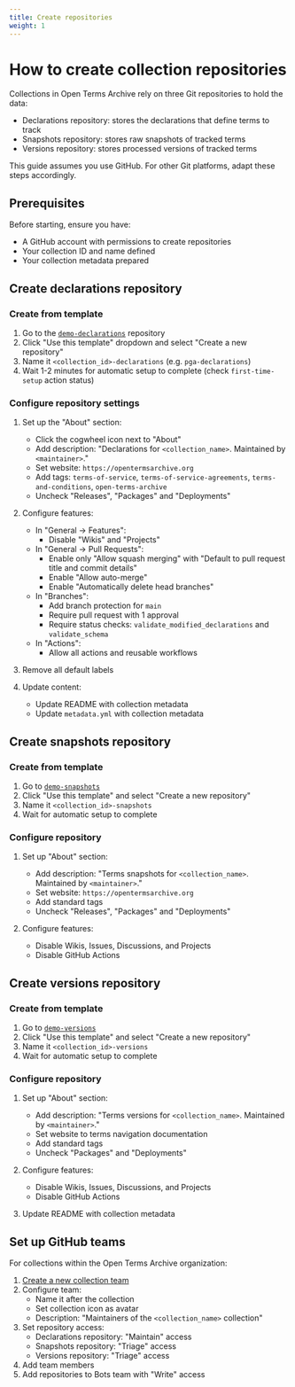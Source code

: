 ```yaml
---
title: Create repositories
weight: 1
---
```


# How to create collection repositories

Collections in Open Terms Archive rely on three Git repositories to hold the data:
- Declarations repository: stores the declarations that define terms to track
- Snapshots repository: stores raw snapshots of tracked terms
- Versions repository: stores processed versions of tracked terms

This guide assumes you use GitHub. For other Git platforms, adapt these steps accordingly.

## Prerequisites

Before starting, ensure you have:
- A GitHub account with permissions to create repositories
- Your collection ID and name defined
- Your collection metadata prepared

## Create declarations repository

### Create from template

1. Go to the [`demo-declarations`](https://github.com/OpenTermsArchive/demo-declarations) repository
2. Click "Use this template" dropdown and select "Create a new repository"
3. Name it `<collection_id>-declarations` (e.g. `pga-declarations`)
4. Wait 1-2 minutes for automatic setup to complete (check `first-time-setup` action status)

### Configure repository settings

1. Set up the "About" section:
   - Click the cogwheel icon next to "About"
   - Add description: "Declarations for `<collection_name>`. Maintained by `<maintainer>`."
   - Set website: `https://opentermsarchive.org`
   - Add tags: `terms-of-service`, `terms-of-service-agreements`, `terms-and-conditions`, `open-terms-archive`
   - Uncheck "Releases", "Packages" and "Deployments"

2. Configure features:
   - In "General → Features":
     - Disable "Wikis" and "Projects"
   - In "General → Pull Requests":
     - Enable only "Allow squash merging" with "Default to pull request title and commit details"
     - Enable "Allow auto-merge"
     - Enable "Automatically delete head branches"
   - In "Branches":
     - Add branch protection for `main`
     - Require pull request with 1 approval
     - Require status checks: `validate_modified_declarations` and `validate_schema`
   - In "Actions":
     - Allow all actions and reusable workflows

3. Remove all default labels

4. Update content:
   - Update README with collection metadata
   - Update `metadata.yml` with collection metadata

## Create snapshots repository

### Create from template

1. Go to [`demo-snapshots`](https://github.com/OpenTermsArchive/demo-snapshots)
2. Click "Use this template" and select "Create a new repository"
3. Name it `<collection_id>-snapshots`
4. Wait for automatic setup to complete

### Configure repository

1. Set up "About" section:
   - Add description: "Terms snapshots for `<collection_name>`. Maintained by `<maintainer>`."
   - Set website: `https://opentermsarchive.org`
   - Add standard tags
   - Uncheck "Releases", "Packages" and "Deployments"

2. Configure features:
   - Disable Wikis, Issues, Discussions, and Projects
   - Disable GitHub Actions

## Create versions repository

### Create from template

1. Go to [`demo-versions`](https://github.com/OpenTermsArchive/demo-versions)
2. Click "Use this template" and select "Create a new repository"
3. Name it `<collection_id>-versions`
4. Wait for automatic setup to complete

### Configure repository

1. Set up "About" section:
   - Add description: "Terms versions for `<collection_name>`. Maintained by `<maintainer>`."
   - Set website to terms navigation documentation
   - Add standard tags
   - Uncheck "Packages" and "Deployments"

2. Configure features:
   - Disable Wikis, Issues, Discussions, and Projects
   - Disable GitHub Actions

3. Update README with collection metadata

## Set up GitHub teams

For collections within the Open Terms Archive organization:

1. [Create a new collection team](https://github.com/orgs/OpenTermsArchive/new-team)
2. Configure team:
   - Name it after the collection
   - Set collection icon as avatar
   - Description: "Maintainers of the `<collection_name>` collection"
3. Set repository access:
   - Declarations repository: "Maintain" access
   - Snapshots repository: "Triage" access
   - Versions repository: "Triage" access
4. Add team members
5. Add repositories to Bots team with "Write" access
